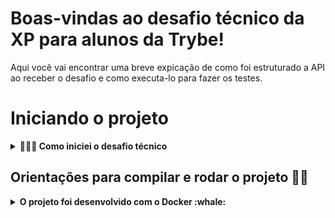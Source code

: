 # Boas-vindas ao desafio técnico da XP para alunos da Trybe!

Aqui você vai encontrar uma breve expicação de como foi estruturado a API ao receber o desafio e como executa-lo para fazer os testes.

# Iniciando o projeto

<details>
  <summary><strong>🤷🏽‍♀️ Como iniciei o desafio técnico</strong></summary><br />

  <p>Com o desafio técnico em mãos iniciei um novo projeto no GitHub e fiz o clone para minha maquina.</p>
  Após instalar as bibliotecas que achei necessário para iniciar o projeto, decidi colocar somente a pasta node_modules no .gitignore e deixar o .env público para uma melhor avaliação do projeto desenvolvido, também preferi fazer em JavaScript pois é a linguagem de programação que eu tenho maior familiaridade. </p>
  <p> Com essas escolhas, iniciei modelando o banco de dados a partir do documento do desafio anotando todas as variáveis e pensando no tipo de relacionamento das tabelas, após essa modelagem cheguei no seguinte Diagrama ER</p> 

  <img src="img/DER.png" width="800px" >

  <p>Com o DER pronto preferi não utilizar o sequelize e utilizar a arquitetura MSC (model-service-controller). As querrys mysql ficaram nas Models com comunicação com o Banco de Dados, no Services as regras de negócio, e no controller a resposta das requisições. Além destas 3 pastas criei mais duas pastas dentro da pasta src, a pasta de routes e a de middleware.</p>
  <p>Também criei uma pasta de testes e iniciei o projeto pensando fazer um requisito e testá-lo, mas por perceber que estava demorando muito devido ao prazo de entrega, decidi fazer toda a aplicação primeiro e depois voltar fazendo os testes de todas as camadas</p>
  <p>Durante o desenvolvimento também fiz algumas alterações que na minha percepção traria melhorias para o projeto, como por exemplo, a pesquisa de ativos que era proposto trazer somente uma ação, achei melhor fazer um filtro que retornasse todas as opções correspondentes ao texto digitado na URL, além disso ao invés de trazer somente o saldo do cliente achei mais válido trazer o extrato na ordem da movimentação mais recente para a mais antiga.</p>
  <br />
</details>

 
##  Orientações para compilar e rodar o projeto 👨‍💻
<details>
  <summary><strong>O projeto foi desenvolvido com o Docker :whale:</strong></summary><br />

  > A porta configurada no docker-compose para o `mysql` é a (`3310`) e para rodar os serviços `node` e `db`, utilize o comando `docker-compose up -d`.
  - Esses serviços irão inicializar um container chamado `invest_xp_trybe` e outro chamado `invest_xp_trybe_db`;
  - A partir daqui você pode rodar o container `invest_xp_trybe` via CLI ou abri-lo no VS Code.

  > Use o comando `docker exec -it invest_xp_trybe bash`.
  - Ele te dará acesso ao terminal interativo do container criado pelo compose, que está rodando em segundo plano.

  > Instale as dependências [**Caso existam**] com `npm install`
  - Para rodar o projeto pode utilizar o comando `npm start` ou `npm run dev` o npm run dev roda com o nodemon

  > Após iniciar o docker e o serviço, utilizei o Workbench para ter acesso ao banco e verificar se as alterações feitas com requisição estavam sendo atualizadas
  - Para acessar o banco utilize o `usuário = root` e a `senha = password`
  - Se o banco `Invest_XP_Trybe` não inicializar, copie o script que está na raiz do projeto com o nome `invest_xp_trybe.sql` e execute para criá-lo.

  > Com o docker rodando e o banco criado é hora de testar, no meu caso utilizei o Postman!

  > Atribuir um código de ação para o campo codAtivo ao invés de um número de ID, os códigos disponíveis estão listados abaixo:

  <img src="img/ID_Cod.png" width="100px" >

  ---
  ## A primeira requisição proposta foi um POST na rota `/investimentos/comprar`
  
  > No postman ou onde for testar utilize a rota `http://localhost:3000/investimentos/comprar`.
  - Passe para o corpo da requisição o seguinte objeto.
    ```json
      {
        "CodCliente": 1,
        "codAtivo": "XPBR31",
        "qteAtivo": 300
      }
    ```
  conforme o print abaixo do postman.

  <img src="img/POST_invCompra.png" width="800px" >

  Se a qteAtivo for maior que a disponível na corretora é esperado a seguinte menssagem:
  ```json
  {"message": "quantity is not available"}
  ```

  ---
  ## A segunda requisição proposta foi um POST na rota `/investimentos/vender`
  
  > No postman ou onde for testar utilize a rota `http://localhost:3000/investimentos/vender`.
  - Passe para o corpo da requisição o seguinte objeto.
    ```json
      {
        "CodCliente": 1,
        "codAtivo": "XPBR31",
        "qteAtivo": 200
      }
    ```
  conforme o print abaixo do postman.

  <img src="img/POST_InvVend.png" width="800px" >

  Se a qteAtivo de ativo para ser vendido for maior que quantidade disponível na carteira é esperado a seguinte menssagem:
  ```json
  {"message": "there is not assets enough"}
  ```
  ---
  ## A terceira requisição proposta foi um GET na rota `/ativos/{cod-cliente}`

  > No postman ou onde for testar utilize a rota `http://localhost:3000/ativos/{:CodCliente}`, onde `{:CodCliente}` é o id do cliente, conforme o print abaixo.

  <img src="img/GET_ClientAssets.png" width="800px" >

  Se o `{:CodCliente}` passado não for de um cliente cadastrado é esperado a seguinte mensagem de erro:

  ```json
  {"message": "unregistered customer"}
  ```

  ---

  ## A quarta requisição proposta foi um GET na rota `/ativos/{cod-ativo}`

  > No postman ou onde for testar utilize a rota `http://localhost:3000/ativos?at={codAtivo}`,se utilizar a seguinte URL `http://localhost:3000/ativos?at=` o retorno será todas as ações cadastradas no banco e se passar `http://localhost:3000/ativos?at=en` o retorno será as ações que contém o `en` no código, conforme a imagem abaixo.

  <img src="img/GET_FiltroAtivos.png" width="800px" >

  Se o `{codAtivo}` passado não for encontrado pelo filtro é esperado a seguinte mensagem de erro:

  ```json
  {  "message": "unregistered Assets"}
  ```

  ---

   ## A quinta requisição proposta foi um POST na rota `/conta/deposito`
  
  > No postman ou onde for testar utilize a rota `http://localhost:3000/conta/deposito`.
  - Passe para o corpo da requisição o seguinte objeto.
    ```json
    {
      "CodCliente": 1,
      "Valor": 300
    }
    ```
  conforme o print abaixo do postman.

  <img src="img/POST_Deposito.png" width="800px" >

  Se o `Valor` for negativou ou igual a zero é esperado a seguinte menssagem:
  ```json
  {"message": "\"Valor\" must be greater than 0"}
  ```

  Se o `CodCliente` for um id que não cadastro no BD é esperado a seguinte menssagem:
  ```json
  {"message": "unregistered customer"}
  ```
  ---

   ## A sexta requisição proposta foi um POST na rota `/conta/saque`
  
  > No postman ou onde for testar utilize a rota `http://localhost:3000/conta/saque`.
  - Passe para o corpo da requisição o seguinte objeto.
    ```json
    {
      "CodCliente": 1,
      "Valor": 300
    }
    ```
  conforme o print abaixo do postman.

  <img src="img/POST_Saque.png" width="800px" >

  Se o `Valor` for maior que o saldo ou negativou ou igual a zero é esperado a seguinte menssagem:
  ```json
  {"message": "\"Valor\" must be greater than 0 or your balance is insufficient"}
  ```
  ---

  ## A sétima requisição proposta foi um GET na rota `/conta/{cod-cliente}`
  
  > No postman ou onde for testar utilize a rota `http://localhost:3000/conta/{CodCliente}`, passe o `id` do cliente em  `{CodCliente}` para acessar todas as movimentações do cliente, lembrando que é apresentado um array com todas as movimentações do cliente e que o primeiro objeto é da última movimentação e com o saldo atualizado, veja o exemplo no print abaixo, onde o cliente tinha um saldo de R$850,00 e depositou R$150,00.

  <img src="img/GET_Extrato.png" width="800px" >

  E se o `id` passado não for  de um cliente esperado a seguinte menssagem:
  ```json
  {"message": "unregistered customer"}
  ```

  ---

  ## Rota extra para cadastrar um novo cliente - POST
  
  > No postman ou onde for testar utilize a rota `http://localhost:3000/cliente`.
  - Passe para o corpo da requisição o seguinte objeto.
    ```json
    {
      "name": "Nome do cliente",
      "email": "novo@email.com",
      "password": "senha"
    }
    ```
  conforme o print abaixo do postman.

  <img src="img/POST_NewClient.png" width="800px" >

  - Apesar do retorno de sucesso ser um token JWT, não fiz as validações para ele.
  
  - Se não for passado o  `name` é esperado a seguinte mensagem:
  ```json
  {"message": "\"name\" is required"}
  ```
  - Se o `email` já existir é esperado a seguinte mensagem:
  ```json
  {"message": "email is already registered, choose another email"}
  ```
  - Se não for passado o `password` é esperado a seguinte mensagem:
  ```json
  {"message": "\"password\" is required"}
  ```
  <br/>
</details>